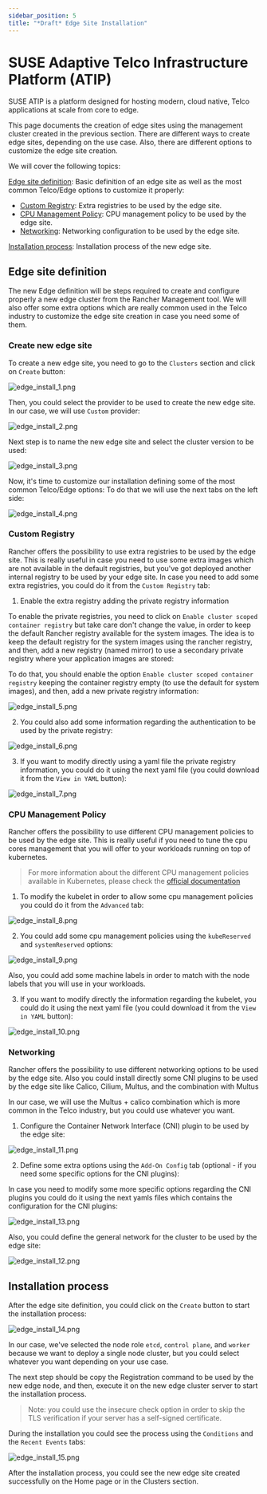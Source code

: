 ```yaml
---
sidebar_position: 5
title: "*Draft* Edge Site Installation"
---
```


# SUSE Adaptive Telco Infrastructure Platform (ATIP)

SUSE ATIP is a platform designed for hosting modern, cloud native, Telco applications at scale from core to edge. 

This page documents the creation of edge sites using the management cluster created in the previous section. 
There are different ways to create edge sites, depending on the use case. Also, there are different options to customize the edge site creation.

We will cover the following topics:

[Edge site definition](#edge-site-definition): Basic definition of an edge site as well as the most common Telco/Edge options to customize it properly:
- [Custom Registry](#custom-registry): Extra registries to be used by the edge site.
- [CPU Management Policy](#cpu-management-policy): CPU management policy to be used by the edge site.
- [Networking](#networking): Networking configuration to be used by the edge site.

[Installation process](#installation-process): Installation process of the new edge site.

##  Edge site definition

The new Edge definition will be steps required to create and configure properly a new edge cluster from the Rancher Management tool.
We will also offer some extra options which are really common used in the Telco industry to customize the edge site creation in case you need some of them.

### Create new edge site

To create a new edge site, you need to go to the `Clusters` section and click on `Create` button:

![edge_install_1.png](images/edge/edge_install_1.png)

Then, you could select the provider to be used to create the new edge site. In our case, we will use `Custom` provider:

![edge_install_2.png](images/edge/edge_install_2.png)

Next step is to name the new edge site and select the cluster version to be used:

![edge_install_3.png](images/edge/edge_install_3.png)

Now, it's time to customize our installation defining some of the most common Telco/Edge options:
To do that we will use the next tabs on the left side:

![edge_install_4.png](images/edge/edge_install_4.png)

### Custom Registry

Rancher offers the possibility to use extra registries to be used by the edge site. This is really useful in case you need to use some extra images which are not available in the default registries, but you've got deployed another internal registry to be used by your edge site.
In case you need to add some extra registries, you could do it from the `Custom Registry` tab:

1. Enable the extra registry adding the private registry information

To enable the private registries, you need to click on `Enable cluster scoped container registry` but take care don't change the value, in order to keep the default Rancher registry available for the system images.
The idea is to keep the default registry for the system images using the rancher registry, and then, add a new registry (named mirror) to use a secondary private registry where your application images are stored:

To do that, you should enable the option `Enable cluster scoped container registry` keeping the container registry empty (to use the default for system images), and then, add a new private registry information:

![edge_install_5.png](images/edge/edge_install_5.png)

2. You could also add some information regarding the authentication to be used by the private registry:

![edge_install_6.png](images/edge/edge_install_6.png)

3. If you want to modify directly using a yaml file the private registry information, you could do it using the next yaml file (you could download it from the `View in YAML` button):

![edge_install_7.png](images/edge/edge_install_7.png)

### CPU Management Policy

Rancher offers the possibility to use different CPU management policies to be used by the edge site. 
This is really useful if you need to tune the cpu cores management that you will offer to your workloads running on top of kubernetes.

> For more information about the different CPU management policies available in Kubernetes, please check the [official documentation](https://kubernetes.io/docs/tasks/administer-cluster/cpu-management-policies/)

1. To modify the kubelet in order to allow some cpu management policies you could do it from the `Advanced` tab:

![edge_install_8.png](images/edge/edge_install_8.png)

2. You could add some cpu management policies using the `kubeReserved` and `systemReserved` options:

![edge_install_9.png](images/edge/edge_install_9.png)

Also, you could add some machine labels in order to match with the node labels that you will use in your workloads.

3. If you want to modify directly the information regarding the kubelet, you could do it using the next yaml file (you could download it from the `View in YAML` button):

![edge_install_10.png](images/edge/edge_install_10.png)

### Networking

Rancher offers the possibility to use different networking options to be used by the edge site. 
Also you could install directly some CNI plugins to be used by the edge site like Calico, Cilium, Multus, and the combination with Multus

In our case, we will use the Multus + calico combination which is more common in the Telco industry, but you could use whatever you want.

1. Configure the Container Network Interface (CNI) plugin to be used by the edge site:

![edge_install_11.png](images/edge/edge_install_11.png)

2. Define some extra options using the `Add-On Config` tab (optional - if you need some specific options for the CNI plugins):

In case you need to modify some more specific options regarding the CNI plugins you could do it using the next yamls files which contains the configuration for the CNI plugins:

![edge_install_13.png](images/edge/edge_install_13.png)

Also, you could define the general network for the cluster to be used by the edge site:

![edge_install_12.png](images/edge/edge_install_12.png)

##  Installation process

After the edge site definition, you could click on the `Create` button to start the installation process:

![edge_install_14.png](images/edge/edge_install_14.png)

In our case, we've selected the node role `etcd`, `control plane`, and `worker` because we want to deploy a single node cluster, but you could select whatever you want depending on your use case.

The next step should be copy the Registration command to be used by the new edge node, and then, execute it on the new edge cluster server to start the installation process. 
> Note: you could use the insecure check option in order to skip the TLS verification if your server has a self-signed certificate.


During the installation you could see the process using the `Conditions` and the `Recent Events` tabs:

![edge_install_15.png](images/edge/edge_install_15.png)

After the installation process, you could see the new edge site created successfully on the Home page or in the Clusters section.



